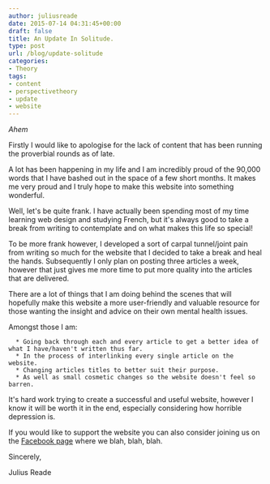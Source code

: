 ```yaml
---
author: juliusreade
date: 2015-07-14 04:31:45+00:00
draft: false
title: An Update In Solitude.
type: post
url: /blog/update-solitude
categories:
- Theory
tags:
- content
- perspectivetheory
- update
- website
---
```


*Ahem*

Firstly I would like to apologise for the lack of content that has been running the proverbial rounds as of late.

A lot has been happening in my life and I am incredibly proud of the 90,000 words that I have bashed out in the space of a few short months. It makes me very proud and I truly hope to make this website into something wonderful.

<!-- more -->

Well, let's be quite frank. I have actually been spending most of my time learning web design and studying French, but it's always good to take a break from writing to contemplate and on what makes this life so special!

To be more frank however, I developed a sort of carpal tunnel/joint pain from writing so much for the website that I decided to take a break and heal the hands. Subsequently I only plan on posting three articles a week, however that just gives me more time to put more quality into the articles that are delivered.

There are a lot of things that I am doing behind the scenes that will hopefully make this website a more user-friendly and valuable resource for those wanting the insight and advice on their own mental health issues.

Amongst those I am:



	  * Going back through each and every article to get a better idea of what I have/haven't written thus far.
	  * In the process of interlinking every single article on the website.
	  * Changing articles titles to better suit their purpose.
	  * As well as small cosmetic changes so the website doesn't feel so barren.

It's hard work trying to create a successful and useful website, however I know it will be worth it in the end, especially considering how horrible depression is.

If you would like to support the website you can also consider joining us on the [Facebook page](https://www.facebook.com/perspectivetheory?fref=ts) where we blah, blah, blah.

Sincerely,

Julius Reade
